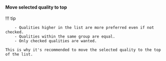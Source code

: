#### Move selected quality to top

!!! tip

        - Qualities higher in the list are more preferred even if not checked.
        - Qualities within the same group are equal.
        - Only checked qualities are wanted.

    This is why it's recommended to move the selected quality to the top of the list.
